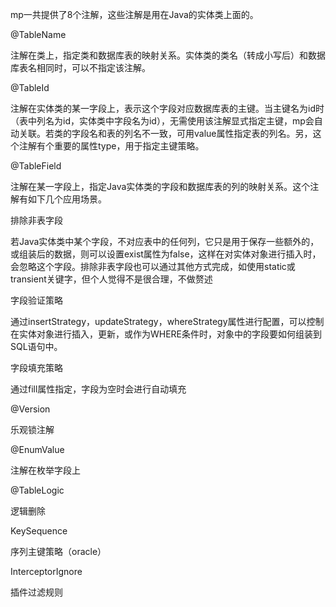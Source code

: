 mp一共提供了8个注解，这些注解是用在Java的实体类上面的。

@TableName

注解在类上，指定类和数据库表的映射关系。实体类的类名（转成小写后）和数据库表名相同时，可以不指定该注解。

@TableId

注解在实体类的某一字段上，表示这个字段对应数据库表的主键。当主键名为id时（表中列名为id，实体类中字段名为id），无需使用该注解显式指定主键，mp会自动关联。若类的字段名和表的列名不一致，可用value属性指定表的列名。另，这个注解有个重要的属性type，用于指定主键策略。

@TableField

注解在某一字段上，指定Java实体类的字段和数据库表的列的映射关系。这个注解有如下几个应用场景。

排除非表字段

若Java实体类中某个字段，不对应表中的任何列，它只是用于保存一些额外的，或组装后的数据，则可以设置exist属性为false，这样在对实体对象进行插入时，会忽略这个字段。排除非表字段也可以通过其他方式完成，如使用static或transient关键字，但个人觉得不是很合理，不做赘述

字段验证策略

通过insertStrategy，updateStrategy，whereStrategy属性进行配置，可以控制在实体对象进行插入，更新，或作为WHERE条件时，对象中的字段要如何组装到SQL语句中。

字段填充策略

通过fill属性指定，字段为空时会进行自动填充

@Version

乐观锁注解

@EnumValue

注解在枚举字段上

@TableLogic

逻辑删除

KeySequence

序列主键策略（oracle）

InterceptorIgnore

插件过滤规则